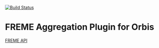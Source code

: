 [![Build Status](https://travis-ci.org/orbis-eval/orbis_plugin_aggregation_freme.svg?branch=master)](https://travis-ci.org/orbis-eval/orbis_plugin_aggregation_freme)

# FREME Aggregation Plugin for Orbis
[FREME API](https://freme-project.github.io/)